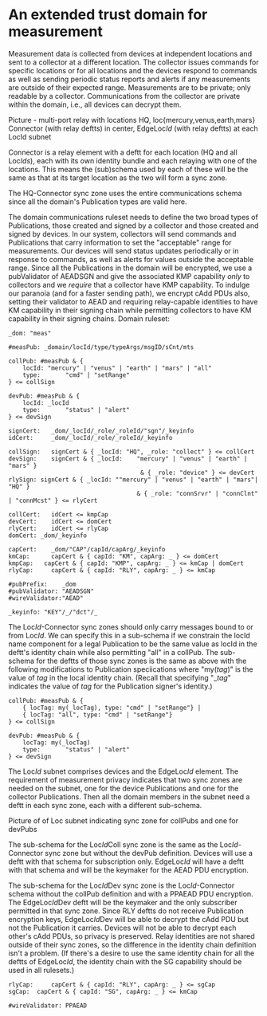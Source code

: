 # An extended trust domain for measurement

Measurement data is collected from devices at independent locations and sent to a collector at a different location. The collector issues commands for specific locations or for all locations and the devices respond to commands as well as sending periodic status reports and alerts if any measurements are outside of their expected range. Measurements are to be private; only readable by a collector. Communications from the collector are private within the domain, i.e., all devices can decrypt them.

Picture - multi-port relay with locations HQ, loc{mercury,venus,earth,mars} Connector (with relay deftts) in center, EdgeLoc*Id* (with relay deftts) at each LocId subnet

Connector is a relay element with a deftt for each location (HQ and all Loc*Ids*), each with its own identity bundle and each relaying with one of the locations. This means the (sub)schema used by each of these will be the same as that at its target location as the two will form a sync zone.

The HQ-Connector sync zone uses the entire communications schema since all the domain's Publication types are valid here. 

The domain communications ruleset needs to define the two broad types of Publications, those created and signed by a collector and those created and signed by devices. In our system, collectors will send commands and Publications that carry information to set the "acceptable" range for measurements. Our devices will send status updates periodically or in response to commands, as well as alerts for values outside the acceptable range. Since all the Publications in the domain will be encrypted, we use a pubValidator of AEADSGN and give the associated KMP capability *only* to collectors and we *require* that a collector have KMP capability. To indulge our paranoia (and for a faster sending path), we encrypt cAdd PDUs also, setting their validator to AEAD and requiring relay-capable identities to have KM capability in their signing chain while permitting collectors to have KM capability in their signing chains. Domain ruleset:

```
_dom: "meas"

#measPub: _domain/locId/type/typeArgs/msgID/sCnt/mts

collPub: #measPub & {
	locId: "mercury" | "venus" | "earth" | "mars" | "all"
	type:		"cmd" | "setRange"
} <= collSign

devPub: #measPub & {
	locId: _locId
	type:		"status" | "alert"
} <= devSign

signCert:	_dom/_locId/_role/_roleId/"sgn"/_keyinfo
idCert:		_dom/_locId/_role/_roleId/_keyinfo

collSign:	signCert & { _locId: "HQ", _role: "collect" } <= collCert
devSign:	signCert & { _locId:	"mercury" | "venus" | "earth" | "mars" } 
									 & { _role: "device" } <= devCert
rlySign: signCert & { _locId: ""mercury" | "venus" | "earth" | "mars"| "HQ" }
									& { _role: "connSrvr" | "connClnt" | "connMcst" } <= rlyCert
									 
collCert:	idCert <= kmpCap
devCert:	idCert <= domCert
rlyCert:	idCert <= rlyCap
domCert: _dom/_keyinfo

capCert:	_dom/"CAP"/capId/capArg/_keyinfo
kmCap:		capCert & { capId: "KM", capArg: _ } <= domCert
kmpCap:   capCert & { capId: "KMP", capArg: _ } <= kmCap | domCert
rlyCap: 	capCert & { capId: "RLY", capArg: _ } <= kmCap

#pubPrefix:    _dom
#pubValidator: "AEADSGN"
#wireValidator:"AEAD"

_keyinfo: "KEY"/_/"dct"/_
```

The Loc*Id*-Connector sync zones should only carry messages bound to or from Loc*Id*. We can specify this in a sub-schema if we constrain the locId name component for a legal Publication to be the same value as locId in the deftt's identity chain while also permitting "all" in a collPub. The sub-schema for the deftts of those sync zones is the same as above with the following modifications to Publication speciications where "my(*tag*)" is the value of *tag* in the local identity chain. (Recall that specifying "_*tag*" indicates the value of *tag* for the Publication signer's identity.) 

```
collPub: #measPub & {
	{ locTag: my(_locTag), type: "cmd" | "setRange"} |
	{ locTag: "all", type: "cmd" | "setRange"}
} <= collSign

devPub: #measPub & {
	locTag: my(_locTag)
	type:		"status" | "alert"
} <= devSign

```

The Loc*Id* subnet comprises devices and the EdgeLoc*Id* element. The requirement of measurement privacy indicates that two sync zones are needed on the subnet, one for the device Publications and one for the collector Publications. Then all the domain members in the subnet need a deftt in each sync zone, each with a different sub-schema. 

Picture of of Loc subnet indicating sync zone for collPubs and one for devPubs

The sub-schema for the Loc*Id*Coll sync zone is the same as the Loc*Id*-Connector sync zone but without the devPub definition. Devices will use a deftt with that schema for subscription only. EdgeLoc*Id* will have a deftt with that schema and will be the keymaker for the AEAD PDU encryption.

The sub-schema for the Loc*Id*Dev sync zone is the Loc*Id*-Connector schema without the collPub definition and with a PPAEAD PDU encryption. The EdgeLoc*Id*Dev deftt will be the keymaker and the only subscriber permitted in that sync zone. Since RLY deftts do not receive Publication encryption keys, EdgeLoc*Id*Dev will be able to decrypt the cAdd PDU but not the Publication it carries. Devices will not be able to decrypt each other's cAdd PDUs, so privacy is preserved. Relay identities are not shared outside of their sync zones, so the difference in the identity chain definition isn't a problem. (If there's a desire to use the same identity chain for all the deftts of EdgeLoc*Id*, the identity chain with the SG capability should be used in all rulesets.)

```
rlyCap: 	capCert & { capId: "RLY", capArg: _ } <= sgCap
sgCap:	capCert & { capId: "SG", capArg: _ } <= kmCap

#wireValidator: PPAEAD
```

